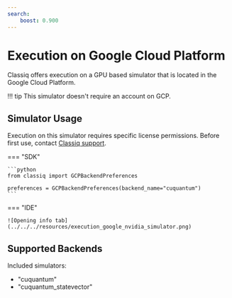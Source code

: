 ```yaml
---
search:
    boost: 0.900
---
```


<!-- cspell:ignore cuquantum, statevector -->

# Execution on Google Cloud Platform

Classiq offers execution on a GPU based simulator that is located in the Google Cloud Platform.

<!-- prettier-ignore-start -->
!!! tip
    This simulator doesn't require an account on GCP.
<!-- prettier-ignore-end -->

## Simulator Usage

Execution on this simulator requires specific license permissions.
Before first use, contact [Classiq support](mailto:support@classiq.io).

=== "SDK"

    ```python
    from classiq import GCPBackendPreferences

    preferences = GCPBackendPreferences(backend_name="cuquantum")
    ```

=== "IDE"

    ![Opening info tab](../../../resources/execution_google_nvidia_simulator.png)

## Supported Backends

Included simulators:

-   "cuquantum"
-   "cuquantum_statevector"
